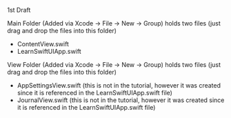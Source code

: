 1st Draft

Main Folder (Added via Xcode -> File -> New -> Group) holds two files (just drag and drop the files into this folder)
* ContentView.swift
* LearnSwiftUIApp.swift

View Folder (Added via Xcode -> File -> New -> Group) holds two files (just drag and drop the files into this folder)
* AppSettingsView.swift (this is not in the tutorial, however it was created since it is referenced in the LearnSwiftUIApp.swift file)
* JournalView.swift (this is not in the tutorial, however it was created since it is referenced in the LearnSwiftUIApp.swift file)
